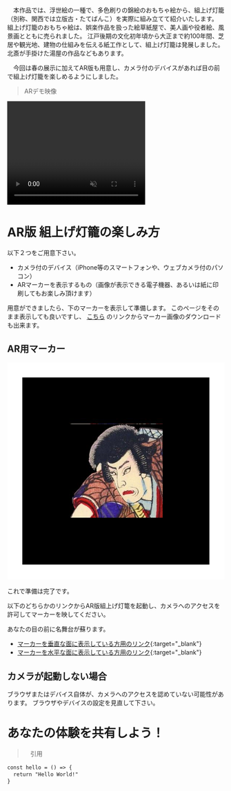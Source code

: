 　本作品では、浮世絵の一種で、多色刷りの錦絵のおもちゃ絵から、組上げ灯籠（別称、関西では立版古・たてばんこ）を実際に組み立てて紹介いたします。
組上げ灯籠のおもちゃ絵は、娯楽作品を扱った絵草紙屋で、美人画や役者絵、風景画とともに売られました。
江戸後期の文化初年頃から大正まで約100年間、芝居や観光地、建物の仕組みを伝える紙工作として、組上げ灯籠は発展しました。
北斎が手掛けた湯屋の作品などもあります。

　今回は春の展示に加えてAR版も用意し、カメラ付のデバイスがあれば目の前で組上げ灯籠を楽しめるようにしました。

> ARデモ映像

<video muted controls width="320" height="240">
    <source src="kabukuDemo.mp4" type="video/mp4">
</video>


# AR版 組上げ灯籠の楽しみ方

以下２つをご用意下さい。
- カメラ付のデバイス（iPhone等のスマートフォンや、ウェブカメラ付のパソコン）
- ARマーカーを表示するもの（画像が表示できる電子機器、あるいは紙に印刷してもお楽しみ頂けます）

用意ができましたら、下のマーカーを表示して準備します。
このページをそのまま表示しても良いですし、
[こちら](https://drive.google.com/uc?export=download&id=1RswJ7JvyC6WwOdtyOegoZtTK9tR1vYfL)
のリンクからマーカー画像のダウンロードも出来ます。
## AR用マーカー
![Picture of marker](Marker.png)

これで準備は完了です。

以下のどちらかのリンクからAR版組上げ灯篭を起動し、カメラへのアクセスを許可してマーカーを映してください。

あなたの目の前に名舞台が蘇ります。


- [マーカーを垂直な面に表示している方用のリンク](https://tuckersarge.github.io/KabukuAR/){:target="_blank"}
- [マーカーを水平な面に表示している方用のリンク](https://tuckersarge.github.io/KabukuARHorizontal/){:target="_blank"}

## カメラが起動しない場合

ブラウザまたはデバイス自体が、カメラへのアクセスを認めていない可能性があります。
ブラウザやデバイスの設定を見直して下さい。

# あなたの体験を共有しよう！



>　引用

```
const hello = () => {
  return "Hello World!"
}
```